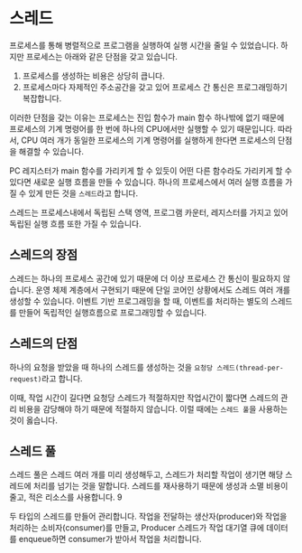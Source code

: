 # 스레드
프로세스를 통해 병렬적으로 프로그램을 실행하여 실행 시간을 줄일 수 있었습니다. 하지만 프로세스는 아래와 같은 단점을 갖고 있습니다. 

1. 프로세스를 생성하는 비용은 상당히 큽니다.
2. 프로세스마다 자제적인 주소공간을 갖고 있어 프로세스 간 통신은 프로그래밍하기 복잡합니다.

이러한 단점을 갖는 이유는 프로세스는 진입 함수가 main 함수 하나밖에 없기 때문에 프로세스의 기계 명령어를 한 번에 하나의 CPU에서만 실행할 수 있기 때문입니다. 따라서, CPU 여러 개가 동일한 프로세스의 기계 명령어를 실행하게 한다면 프로세스의 단점을 해결할 수 있습니다. 

PC 레지스터가 main 함수를 가리키게 할 수 있듯이 어떤 다른 함수라도 가리키게 할 수 있다면 새로운 실행 흐름을 만들 수 있습니다. 하나의 프로세스에서 여러 실행 흐름을 가질 수 있게 만든 것을 `스레드`라고 합니다.

스레드는 프로세스내에서 독립된 스택 영역, 프로그램 카운터, 레지스터를 가지고 있어 독립된 실행 흐름 또한 가질 수 있습니다. 

## 스레드의 장점
스레드는 하나의 프로세스 공간에 있기 때문에 더 이상 프로세스 간 통신이 필요하지 않습니다. 
운영 체제 계층에서 구현되기 때문에 단일 코어인 상황에서도 스레드 여러 개를 생성할 수 있습니다. 
이벤트 기반 프로그래밍을 할 때, 이벤트를 처리하는 별도의 스레드를 만들어 독립적인 실행흐름으로 프로그래밍할 수 있습니다. 

## 스레드의 단점
하나의 요청을 받았을 때 하나의 스레드를 생성하는 것을 `요청당 스레드(thread-per-request)`라고 합니다.

이때, 작업 시간이 길다면 요청당 스레드가 적절하지만 작업시간이 짧다면 스레드의 관리 비용을 감당해야 하기 때문에 적절하지 않습니다. 이럴 때에는 `스레드 풀`을 사용하는 것이 옳습니다. 

## 스레드 풀
스레드 풀은 스레드 여러 개를 미리 생성해두고, 스레드가 처리할 작업이 생기면 해당 스레드에 처리를 넘기는 것을 말합니다. 스레드를 재사용하기 때문에 생성과 소멸 비용이 줄고, 적은 리소스를 사용합니다. 9

두 타입의 스레드를 만들어 관리합니다. 작업을 전달하는 생산자(producer)와 작업을 처리하는 소비자(consumer)를 만들고, Producer 스레드가 작업 대기열 큐에 데이터를 enqueue하면 consumer가 받아서 작업을 처리합니다. 


